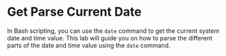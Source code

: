 # Get Parse Current Date

In Bash scripting, you can use the `date` command to get the current system date and time value. This lab will guide you on how to parse the different parts of the date and time value using the `date` command.
